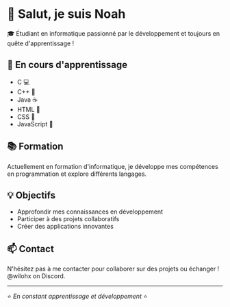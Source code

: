 # 👋 Salut, je suis Noah

🎓 Étudiant en informatique passionné par le développement et toujours en quête d'apprentissage !

## 🌱 En cours d'apprentissage

- C 💻
- C++ 🔧
- Java ☕
- HTML 📝
- CSS 🎨
- JavaScript 🚀

## 📚 Formation
Actuellement en formation d'informatique, je développe mes compétences en programmation et explore différents langages.

## 💡 Objectifs
- Approfondir mes connaissances en développement
- Participer à des projets collaboratifs
- Créer des applications innovantes

## 📫 Contact
N'hésitez pas à me contacter pour collaborer sur des projets ou échanger !
@wilohx on Discord.

---
⭐ *En constant apprentissage et développement* ⭐
